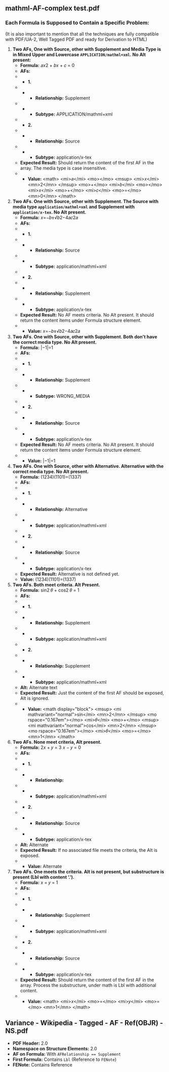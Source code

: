 ## **mathml-AF-complex test.pdf**
### Each Formula is Supposed to Contain a Specific Problem:
(It is also important to mention that all the techniques are fully compatible with PDF/UA-2, Well Tagged PDF and ready for Derivation to HTML)

[//]: # (This is a test comment)

1. **Two AFs, One with Source, other with Supplement and Media Type is in Mixed Upper and Lowercase `APPLICATION/mathml+xml`. No Alt present:**
   - **Formula:** 𝑎𝑥2 + 𝑏𝑥 + 𝑐 = 0
   - **AFs:**
   - - **1.**
   - - - **Relationship:** Supplement
   - - - **Subtype:** APPLICATION/mathml+xml
   - - **2.**
   - - - **Relationship:** Source
   - - - **Subtype:** application/x-tex
   - **Expected Result:** Should return the content of the first AF in the array. The media type is case insensitive.
   - - **Value:** \<math\> \<mi\>&#x1d44e;\</mi\> \<mo\>&#x2062;\</mo\> \<msup\> \<mi\>&#x1d465;\</mi\> \<mn\>2\</mn\> \</msup\> \<mo\>+\</mo\> \<mi\>&#x1d44f;\</mi\> \<mo\>&#x2062;\</mo\> \<mi\>&#x1d465;\</mi\> \<mo\>+\</mo\> \<mi\>&#x1d450;\</mi\> \<mo\>=\</mo\> \<mn\>0\</mn\> \</math\>
2. **Two AFs. One with Source, other with Supplement. The Source with media type `application/mathml+xml` and Supplement with `application/x-tex`. No Alt present.**
   - **Formula:** 𝑥=−𝑏±√𝑏2−4𝑎𝑐2𝑎
   - **AFs:**
   - - **1.**
   - - - **Relationship:** Source
   - - - **Subtype:** application/mathml+xml
   - - **2.**
   - - - **Relationship:** Supplement 
   - - - **Subtype:** application/x-tex
   - **Expected Result:**  No AF meets criteria. No Alt present. It should return the content items under Formula structure element.
   - - **Value:** 𝑥=−𝑏±√𝑏2−4𝑎𝑐2𝑎
3. **Two AFs. One with Source, other with Supplement. Both don't have the correct media type. No Alt present.**
   - **Formula:** |−1|=1
   - **AFs:**
   - - **1.**
   - - - **Relationship:** Supplement
   - - - **Subtype:** WRONG_MEDIA
   - - **2.**
   - - - **Relationship:** Source
   - - - **Subtype:** application/x-tex
   - **Expected Result:** No AF meets criteria. No Alt present. It should return the content items under Formula structure element.
   - - **Value:** |−1|=1
4. **Two AFs. One with Source, other with Alternative. Alternative with the correct media type. No Alt present.**
   - **Formula:** (1234)(1101)=(1337)
   - **AFs:**
   - - **1.**
   - - - **Relationship:** Alternative
   - - - **Subtype:** application/mathml+xml
   - - **2.**
   - - - **Relationship:** Source
   - - - **Subtype:** application/x-tex
   - **Expected Result:** Alternative is not defined yet.
   - **Value:** (1234)(1101)=(1337)
5. **Two AFs. Both meet criteria. Alt Present.**
   - **Formula:** sin2 𝜃 + cos2 𝜃 = 1
   - **AFs:**
   - - **1.**
   - - - **Relationship:** Supplement
   - - - **Subtype:** application/mathml+xml
   - - **2.**
   - - - **Relationship:** Supplement
   - - - **Subtype:** application/mathml+xml
   - **Alt:** Alternate text
   - **Expected Result:** Just the content of the first AF should be exposed, Alt is ignored.
   - - **Value:** \<math display="block"\> \<msup\> \<mi mathvariant="normal"\>sin\</mi\> \<mn\>2\</mn\> \</msup\> \<mo rspace="0.167em"\>&#x2061;\</mo\> \<mi\>&#x1d703;\</mi\> \<mo\>+\</mo\> \<msup\> \<mi mathvariant="normal"\>cos\</mi\> \<mn\>2\</mn\> \</msup\> \<mo rspace="0.167em"\>&#x2061;\</mo\> \<mi\>&#x1d703;\</mi\> \<mo\>=\</mo\> \<mn\>1\</mn\> \</math\>
6. **Two AFs. None meet criteria, Alt present.**
   - **Formula:** 2𝑥 + 𝑦 = 3 𝑥 − 𝑦 = 0
   - **AFs:**
   - - **1.**
   - - - **Relationship:**
   - - - **Subtype:** application/mathml+xml
   - - **2.**
   - - - **Relationship:** Source
   - - - **Subtype:** application/x-tex
   - **Alt:** Alternate
   - **Expected Result:** If no associated file meets the criteria, the Alt is exposed.  
   - - **Value:** Alternate
1. **Two AFs. One meets the criteria. Alt is not present, but substructure is present (Lbl with content ‘.’).**
   - **Formula:** 𝑥 = 𝑦 = 1
   - **AFs:**
   - - **1.**
   - - - **Relationship:** Supplement 
   - - - **Subtype:** application/mathml+xml
   - - **2.**
   - - - **Relationship:** Source
   - - - **Subtype:** application/x-tex
   - **Expected Result:** Should return the content of the first AF in the array. Process the substructure, under math is Lbl with additional content.
   - - **Value:** \<math\> \<mi\>&#x1d465;\</mi\> \<mo\>=\</mo\> \<mi\>&#x1d466;\</mi\> \<mo\>=\</mo\> \<mn\>1\</mn\> \</math\>

## **Variance - Wikipedia - Tagged - AF - Ref(OBJR) - NS.pdf**
- **PDF Header:** 2.0
- **Namespace on Structure Elements:** 2.0
- **AF on Formula:** With `AFRelationship == Supplement`
- **First Formula:** Contains `Lbl` (Reference to `FENote`)
- **FENote:** Contains Reference
